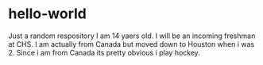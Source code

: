 # hello-world
Just a random respository 
I am 14 yaers old. I will be an incoming freshman at CHS. I am actually from Canada but moved down to Houston when i was 2. Since i am from Canada its pretty obvious i play hockey.
